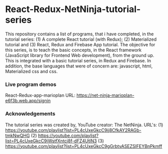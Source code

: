 # React-Redux-NetNinja-tutorial-series

This repository contains a list of programs, that i have completed, in the tutorial series: (1) A complete React tutorial (with Redux); 
(2) Materialized tutorial and (3) React, Redux and Firebase App tutorial. The objective for this series, is to teach the basic concepts, 
in the React framework (JavaScript library for Frontend Web development), from the ground up. This is integrated with a basic tutorial 
series, in Redux and Firebase. In addition, the base languages that were of concern are: javascript, html, Materialized css and css.  

### Live program demos
React-Redux-app-marioplan URL: https://net-ninja-marioplan-e6f3b.web.app/signin

### Acknowledgements
The tutorial series was created by, YouTube creator: The NetNinja. URL's: 
(1) https://youtube.com/playlist?list=PL4cUxeGkcC9ij8CfkAY2RAGb-tmkNwQHG 
(2) https://youtube.com/playlist?list=PL4cUxeGkcC9iWstfXntcj8f-dFZ4UtlN3 
(3) https://youtube.com/playlist?list=PL4cUxeGkcC9gGrbtvASEZSlFEYBnPkmff
